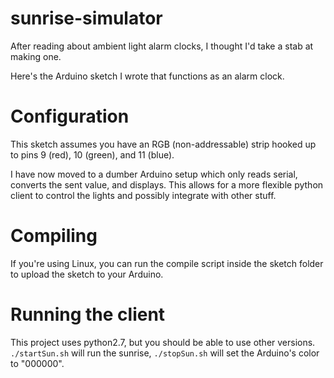 # sunrise-simulator
After reading about ambient light alarm clocks, I thought I'd take a stab at making one. 

Here's the Arduino sketch I wrote that functions as an alarm clock. 


# Configuration
This sketch assumes you have an RGB (non-addressable) strip hooked up to pins 9 (red), 10 (green), and 11 (blue).

I have now moved to a dumber Arduino setup which only reads serial, converts the sent value, and displays. 
This allows for a more flexible python client to control the lights and possibly integrate with other stuff. 

# Compiling
If you're using Linux, you can run the compile script inside the sketch folder to upload the sketch to your Arduino.

# Running the client
This project uses python2.7, but you should be able to use other versions. `./startSun.sh` will run the sunrise, `./stopSun.sh` will set the Arduino's color to "000000".
